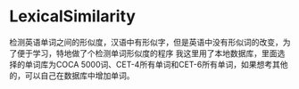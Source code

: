 # LexicalSimilarity
检测英语单词之间的形似度，汉语中有形似字，但是英语中没有形似词的改变，为了便于学习，特地做了个检测单词形似度的程序
我这里用了本地数据库，里面选择的单词库为COCA 5000词、CET-4所有单词和CET-6所有单词，如果想考其他的，可以自己在数据库中增加单词。
